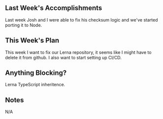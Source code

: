 ## Last Week's Accomplishments

Last week Josh and I were able to fix his checksum logic and we've started porting it to Node.

## This Week's Plan

This week I want to fix our Lerna repository, it seems like I might have to delete it from github.
I also want to start setting up CI/CD.

## Anything Blocking?

Lerna TypeScript inheritence.

## Notes

N/A
